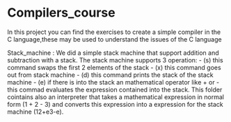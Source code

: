 # Compilers_course
In this project you can find the exercises to create a simple compiler in the C language,these may be used to understand the issues of the C language

Stack_machine :
  We did a simple stack machine that support addition and subtraction with a stack.
  The stack machine supports 3 operation:
    - (s) this command swaps the first 2 elements of the stack 
    - (x) this command goes out from stack machine
    - (d) this command prints the stack of the stack machine
    - (e) if there is into the stack an mathematical operator like + or - 
          this commad evaluates the expression contained into the stack.
  This folder cointains also an interpreter that takes a mathematical expression in normal form (1 + 2 - 3) and converts this expression into a expression for the stack machine (12+e3-e).
